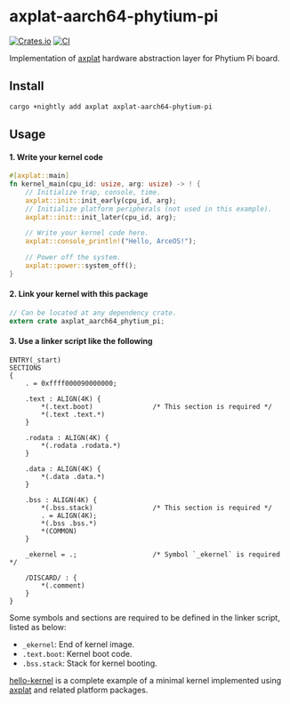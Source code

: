 # axplat-aarch64-phytium-pi

[![Crates.io](https://img.shields.io/crates/v/axplat-aarch64-phytium-pi)](https://crates.io/crates/axplat-aarch64-phytium-pi)
[![CI](https://github.com/arceos-org/axplat_crates/actions/workflows/ci.yml/badge.svg?branch=main)](https://github.com/arceos-org/axplat_crates/actions/workflows/ci.yml)

Implementation of [axplat](https://github.com/arceos-org/axplat_crates/tree/main/axplat) hardware abstraction layer for Phytium Pi board.

## Install

```bash
cargo +nightly add axplat axplat-aarch64-phytium-pi
```

## Usage

#### 1. Write your kernel code

```rust
#[axplat::main]
fn kernel_main(cpu_id: usize, arg: usize) -> ! {
    // Initialize trap, console, time.
    axplat::init::init_early(cpu_id, arg);
    // Initialize platform peripherals (not used in this example).
    axplat::init::init_later(cpu_id, arg);

    // Write your kernel code here.
    axplat::console_println!("Hello, ArceOS!");

    // Power off the system.
    axplat::power::system_off();
}
```

#### 2. Link your kernel with this package

```rust
// Can be located at any dependency crate.
extern crate axplat_aarch64_phytium_pi;
```

#### 3. Use a linker script like the following

```text
ENTRY(_start)
SECTIONS
{
    . = 0xffff000090000000;

    .text : ALIGN(4K) {
        *(.text.boot)               /* This section is required */
        *(.text .text.*)
    }

    .rodata : ALIGN(4K) {
        *(.rodata .rodata.*)
    }

    .data : ALIGN(4K) {
        *(.data .data.*)
    }

    .bss : ALIGN(4K) {
        *(.bss.stack)               /* This section is required */
        . = ALIGN(4K);
        *(.bss .bss.*)
        *(COMMON)
    }

    _ekernel = .;                   /* Symbol `_ekernel` is required */

    /DISCARD/ : {
        *(.comment)
    }
}
```

Some symbols and sections are required to be defined in the linker script, listed as below:
- `_ekernel`: End of kernel image.
- `.text.boot`: Kernel boot code.
- `.bss.stack`: Stack for kernel booting.

[hello-kernel](https://github.com/arceos-org/axplat_crates/tree/main/examples/hello-kernel) is a complete example of a minimal kernel implemented using [axplat](https://github.com/arceos-org/axplat_crates/tree/main/axplat) and related platform packages.
